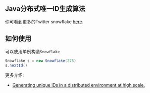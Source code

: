 ## Java分布式唯一ID生成算法

你可看到更多的Twitter snowflake [here](https://blog.twitter.com/engineering/en_us/a/2010/announcing-snowflake.html).

## 如何使用

可以使用单例构造`Snowflake`

```java
Snowflake s = new Snowflake(275)
s.nextId()
```

更多介绍:

- [Generating unique IDs in a distributed environment at high scale.](https://www.callicoder.com/distributed-unique-id-sequence-number-generator/)
